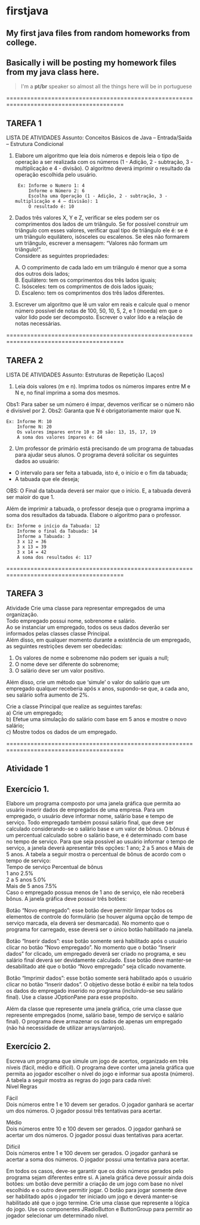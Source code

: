 # firstjava
## My first java files from random homeworks from college.

## Basically i will be posting my homework files from my java class here.

> I'm a **pt/br** speaker so almost all the things here will be in portuguese

========================================================================================

## TAREFA 1

LISTA DE ATIVIDADES
Assunto: Conceitos Básicos de Java – Entrada/Saída – Estrutura Condicional

1) Elabore um algoritmo que leia dois números e depois leia o tipo de operação a ser realizada com os
números (1 - Adição, 2 - subtração, 3 - multiplicação e 4 - divisão). O algoritmo deverá imprimir o
resultado da operação escolhida pelo usuário.

        Ex: Informe o Numero 1: 4  
            Informe o Número 2: 6  
            Escolha uma Operação (1 - Adição, 2 - subtração, 3 - multiplicação e 4 – divisão): 1  
            O resultado é: 10  
        
        
2) Dados três valores X, Y e Z, verificar se eles podem ser os comprimentos dos lados de um triângulo.
Se for possível construir um triângulo com esses valores, verificar qual tipo de triãngulo ele é: se é
um triângulo equilátero, isósceles ou escalenos. Se eles não formarem um triângulo, escrever
a mensagem: “Valores não formam um triângulo!”.  
Considere as seguintes propriedades:  

   A. O comprimento de cada lado em um triângulo é menor que a soma dos outros dois lados;  
   B. Equilátero: tem os comprimentos dos três lados iguais;  
   C. Isósceles: tem os comprimentos de dois lados iguais;  
   D. Escaleno: tem os comprimentos dos três lados diferentes.  
  
  
3) Escrever um algoritmo que lê um valor em reais e calcule qual o menor número possível de notas de
100, 50, 10, 5, 2, e 1 (moeda) em que o valor lido pode ser decomposto. Escrever o valor lido e a
relação de notas necessárias. 

========================================================================================

## TAREFA 2

LISTA DE ATIVIDADES
Assunto: Estruturas de Repetição (Laços)

1) Leia dois valores (m e n). Imprima todos os números ímpares entre M e N e, no final imprima a soma
dos mesmos.

Obs1: Para saber se um número é ímpar, devemos verificar se o número não é divisível por 2.
Obs2: Garanta que N é obrigatoriamente maior que N.  

    Ex: Informe M: 10  
        Informe N: 20  
        Os valores ímpares entre 10 e 20 são: 13, 15, 17, 19  
        A soma dos valores ímpares é: 64  
 
 
2) Um professor de primário está precisando de um programa de tabuadas para ajudar seus alunos. O
programa deverá solicitar os seguintes dados ao usuário:
- O intervalo para ser feita a tabuada, isto é, o início e o fim da tabuada;
- A tabuada que ele deseja;

OBS: O Final da tabuada deverá ser maior que o início. E, a tabuada deverá ser maioir do que 1.

Além de imprimir a tabuada, o professor deseja que o programa imprima a soma dos resultados da
tabuada. Elabore o algoritmo para o professor.

    Ex: Informe o início da Tabuada: 12  
        Informe o final da Tabuada: 14  
        Informe a Tabuada: 3  
        3 x 12 = 36  
        3 x 13 = 39  
        3 x 14 = 42  
        A soma dos resultados é: 117  
      
========================================================================================

## TAREFA 3

Atividade
Crie uma classe para representar empregados de uma organização.  
Todo empregado possui nome, sobrenome e salário.  
Ao se instanciar um empregado, todos os seus dados deverão ser informados pelas classes classe Principal.  
Além disso, em qualquer momento durante a existência de um empregado, as seguintes restrições devem ser obedecidas:  

1) Os valores de nome e sobrenome não podem ser iguais a null;  
2) O nome deve ser diferente do sobrenome;  
3) O salário deve ser um valor positivo.  

Além disso, crie um método que ‘simule’ o valor do salário que um
empregado qualquer receberia após x anos, supondo-se que, a cada ano, seu
salário sofra aumento de 2%.  

Crie a classe Principal que realize as seguintes tarefas:  
a) Crie um empregado;  
b) Efetue uma simulação do salário com base em 5 anos e mostre o novo salário;  
c) Mostre todos os dados de um empregado. 

========================================================================================

## Atividade 1

## Exercício 1. 
Elabore um programa composto por uma janela gráfica que permita ao usuário inserir
dados de empregados de uma empresa. Para um empregado, o usuário deve informar nome, salário
base e tempo de serviço. Todo empregado também possui salário final, que deve ser calculado
considerando-se o salário base e um valor de bônus. O bônus é um percentual calculado sobre o
salário base, e é determinado com base no tempo de serviço. Para que seja possível ao usuário
informar o tempo de serviço, a janela deverá apresentar três opções: 1 ano; 2 a 5 anos e Mais de 5
anos. A tabela a seguir mostra o percentual de bônus de acordo com o tempo de serviço:  
Tempo de serviço   Percentual de bônus  
	1 ano              2.5%  
	2 a 5 anos         5.0%  
	Mais de 5 anos     7.5%  
Caso o empregado possua menos de 1 ano de serviço, ele não receberá bônus. A janela gráfica deve
possuir três botões:

Botão “Novo empregado”: esse botão deve permitir limpar todos os elementos de controle
do formulário (se houver alguma opção de tempo de serviço marcada, ela deverá ser
desmarcada). No momento que o programa for carregado, esse deverá ser o único botão
habilitado na janela.

Botão “Inserir dados”: esse botão somente será habilitado após o usuário clicar no botão
“Novo empregado”. No momento que o botão “Inserir dados” for clicado, um empregado
deverá ser criado no programa, e seu salário final deverá ser devidamente calculado. Esse
botão deve manter-se desabilitado até que o botão “Novo empregado” seja clicado
novamente.

Botão “Imprimir dados”: esse botão somente será habilitado após o usuário clicar no botão
“Inserir dados”. O objetivo desse botão é exibir na tela todos os dados do empregado
inserido no programa (incluindo-se seu salário final). Use a classe JOptionPane para esse
propósito.

Além da classe que represente uma janela gráfica, crie uma classe que represente empregados (nome,
salário base, tempo de serviço e salário final). O programa deve armazenar os dados de apenas um
empregado (não há necessidade de utilizar arrays/arranjos). 


## Exercício 2. 
Escreva um programa que simule um jogo de acertos, organizado em três níveis (fácil,
médio e difícil). O programa deve conter uma janela gráfica que permita ao jogador escolher o nível
do jogo e informar sua aposta (número). A tabela a seguir mostra as regras do jogo para cada nível:  
Nível Regras  

Fácil  
Dois números entre 1 e 10 devem ser gerados. O jogador ganhará se acertar um dos números. O jogador possui três tentativas para
acertar.

Médio  
Dois números entre 10 e 100 devem ser gerados. O jogador ganhará se acertar um dos números. O jogador possui duas tentativas para
acertar.

Difícil  
Dois números entre 1 e 100 devem ser gerados. O jogador ganhará se acertar a soma dos números. O jogador possui uma tentativa para
acertar.

Em todos os casos, deve-se garantir que os dois números gerados pelo programa sejam diferentes
entre si. A janela gráfica deve possuir ainda dois botões: um botão deve permitir a criação de um jogo
com base no nível escolhido e o outro deve permitir jogar. O botão para jogar somente deve ser
habilitado após o jogador ter iniciado um jogo e deverá manter-se habilitado até que o jogo termine.
Crie uma classe que represente a lógica do jogo. Use os componentes JRadioButton e ButtonGroup
para permitir ao jogador selecionar um determinado nível. 
